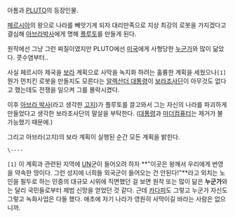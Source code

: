 아톰과 [PLUTO](PLUTO.md)의 등장인물.

[페르시아](%ED%8E%98%EB%A5%B4%EC%8B%9C%EC%95%84.md)의 왕으로 나라를 빼앗기게 되자 대리만족으로 지상
최강의 로봇을 가지겠다고 결심해 [아브라박사](%EC%95%84%EB%B8%8C%EB%9D%BC%20%EB%B0%95%EC%82%AC.md)에게 명해
[플루토](%ED%94%8C%EB%A3%A8%ED%86%A0.md)를 만들게 된다.

원작에선 그냥 그런 찌질이였지만 PLUTO에선 [미국](%EB%AF%B8%EA%B5%AD.md)에게 사형당한
[누군가](%EC%82%AC%EB%8B%B4%20%ED%9B%84%EC%84%B8%EC%9D%B8.md)와 많이 닮았다. 콧수염부터..

사실 페르시아 제국을 [보라](%EB%B3%B4%EB%9D%BC.md) 계획으로 사막을 녹지화 하려는 훌륭한 계획을 세웠으나`[1]`
뭔가 먼치킨 로봇을 만들지도 모른다는 [알렉산더 대통령](%EC%95%8C%EB%A0%89%EC%82%B0%EB%8D%94%20%EB%8C%80%ED%86%B5%EB%A0%B9.md)이 [보라조사단](%EB%B3%B4%EB%9D%BC%20%EC%A1%B0%EC%82%AC%EB%8B%A8.md)이 아무것도 없다고 했는데도
전쟁을 일으켜 그를 몰락시켰다.

이후 [아브라 박사](%EC%95%84%EB%B8%8C%EB%9D%BC%20%EB%B0%95%EC%82%AC.md)(라고 생각한
[고지](%EA%B3%A0%EC%A7%80.md))가 플루토를 끌고와서 그는 자신의 나라를 파괴하게 만들었다고 생각한 보라조사단의
말살을 부탁한다. ([대통령](%EB%8C%80%ED%86%B5%EB%A0%B9.md)과
[마더컴퓨터](%EB%A7%88%EB%8D%94%EC%BB%B4%ED%93%A8%ED%84%B0.md)는 제거가 불가능했기 때문에.)

그리고 아브라(고지)의 보라 계획이 실행된 순간 모든 계획을 밝힌다.  

`\----`

`[1]` 이 계획과 관련된 지역에 [UN](UN.md)군이 들어오려 하자 **"이곳은 왕께서 우리에게 번영을 약속한 땅이다. 그런
성지에 너희들 외국군이 들어오는 건 안된다!"**라고 외치는 노인을 필두로 하는 민중의 대규모 시위에 직면했던 걸 보면 원작 또는 많이 닮은
**누군가**와는 달리 국민들로부터 제법 신망을 얻었던 것 같다. 근데
[카다피](%EC%B9%B4%EB%8B%A4%ED%94%BC.md)도 그렇고 누군가 자신도 그렇고 녹화사업은 다들 했다. 애초에 자기
나라가 영원히 사막이길 바라는 사람은 없으니까.

